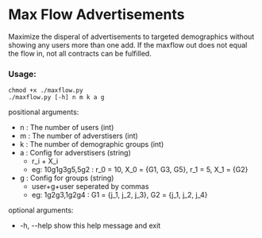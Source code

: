 # Max Flow Advertisements

Maximize the disperal of advertisements to targeted demographics without showing any users more than one add.
If the maxflow out does not equal the flow in, not all contracts can be fulfilled.

### Usage:
```
chmod +x ./maxflow.py
./maxflow.py [-h] n m k a g
```
positional arguments:
- n : The number of users (int)
- m : The number of adverstisers (int)
- k : The number of demographic groups (int)
- a : Config for adverstisers (string) 
  - r_i + X_i 
  - eg: 10g1g3g5,5g2 : r_0 = 10, X_0 = {G1, G3, G5}, r_1 = 5, X_1 = {G2}
- g : Config for groups (string) 
  - user+g+user seperated by commas 
  - eg: 1g2g3,1g2g4 : G1 = {j_1, j_2, j_3}, G2 = {j_1, j_2, j_4}

optional arguments:
-  -h, --help  show this help message and exit
